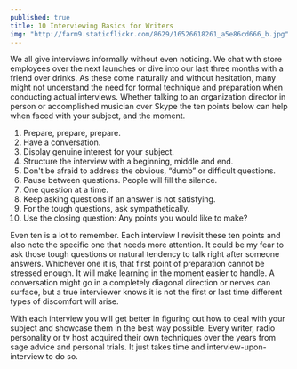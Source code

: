 ```yaml
---
published: true
title: 10 Interviewing Basics for Writers
img: "http://farm9.staticflickr.com/8629/16526618261_a5e86cd666_b.jpg"
---
```


We all give interviews informally without even noticing. We chat with store employees over the next launches or dive into our last three months with a friend over drinks. As these come naturally and without hesitation, many might not understand the need for formal technique and preparation when conducting actual interviews. Whether talking to an organization director in person or accomplished musician over Skype the ten points below can help when faced with your subject, and the moment.  

  1. Prepare, prepare, prepare.
  2. Have a conversation.
  3. Display genuine interest for your subject. 
  4. Structure the interview with a beginning, middle and end.
  5. Don't be afraid to address the obvious, “dumb” or difficult questions.
  6. Pause between questions. People will fill the silence.
  7. One question at a time.
  8. Keep asking questions if an answer is not satisfying.
  9. For the tough questions, ask sympathetically.
  10. Use the closing question: Any points you would like to make?

Even ten is a lot to remember. Each interview I revisit these ten points and also note the specific one that needs more attention. It could be my fear to ask those tough questions or natural tendency to talk right after someone answers. Whichever one it is, that first point of preparation cannot be stressed enough. It will make learning in the moment easier to handle. A conversation might go in a completely diagonal direction or nerves can surface, but a true interviewer knows it is not the first or last time different types of discomfort will arise.  

With each interview you will get better in figuring out how to deal with your subject and showcase them in the best way possible. Every writer, radio personality or tv host acquired their own techniques over the years from sage advice and personal trials. It just takes time and interview-upon-interview to do so.